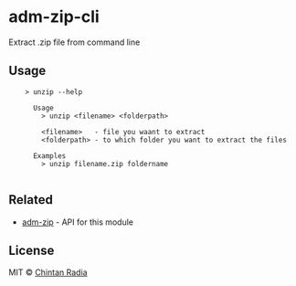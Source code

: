 # adm-zip-cli
Extract .zip file from command line

## Usage
```
    > unzip --help

      Usage
        > unzip <filename> <folderpath>
        
        <filename>   - file you waant to extract
        <folderpath> - to which folder you want to extract the files
    
      Examples
        > unzip filename.zip foldername
        
```

## Related
- [adm-zip](https://github.com/cthackers/adm-zip) - API for this module

## License

MIT © [Chintan Radia](http://beatfreaker.github.io/) 
